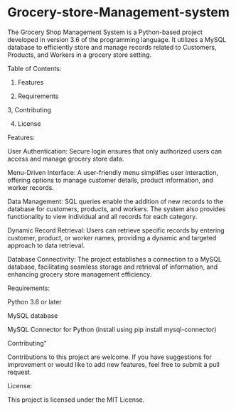 # Grocery-store-Management-system
The Grocery Shop Management System is a Python-based project developed in version 3.6 of the programming language. It utilizes a MySQL database to efficiently store and manage records related to Customers, Products, and Workers in a grocery store setting.

Table of Contents:

1. Features

2. Requirements

3, Contributing

4. License

Features:

User Authentication: Secure login ensures that only authorized users can access and manage grocery store data.

Menu-Driven Interface: A user-friendly menu simplifies user interaction, offering options to manage customer details, product information, and worker records.

Data Management: SQL queries enable the addition of new records to the database for customers, products, and workers. The system also provides functionality to view individual and all records for each category.

Dynamic Record Retrieval: Users can retrieve specific records by entering customer, product, or worker names, providing a dynamic and targeted approach to data retrieval.

Database Connectivity: The project establishes a connection to a MySQL database, facilitating seamless storage and retrieval of information, and enhancing grocery store management efficiency.

Requirements:

Python 3.6 or later

MySQL database

MySQL Connector for Python (install using pip install mysql-connector)

Contributing"

Contributions to this project are welcome. If you have suggestions for improvement or would like to add new features, feel free to submit a pull request.

License:

This project is licensed under the MIT License.
